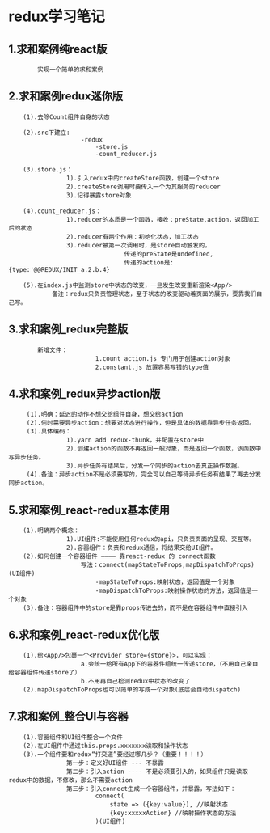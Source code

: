 # redux学习笔记

## 1.求和案例纯react版
			实现一个简单的求和案例
			
## 2.求和案例redux迷你版
		(1).去除Count组件自身的状态
		
		(2).src下建立:
						-redux
							-store.js
							-count_reducer.js

		(3).store.js：
					1).引入redux中的createStore函数，创建一个store
					2).createStore调用时要传入一个为其服务的reducer
					3).记得暴露store对象

		(4).count_reducer.js：
					1).reducer的本质是一个函数，接收：preState,action，返回加工后的状态
					2).reducer有两个作用：初始化状态，加工状态
					3).reducer被第一次调用时，是store自动触发的，
									传递的preState是undefined,
									传递的action是:{type:'@@REDUX/INIT_a.2.b.4}

		(5).在index.js中监测store中状态的改变，一旦发生改变重新渲染<App/>
				备注：redux只负责管理状态，至于状态的改变驱动着页面的展示，要靠我们自己写。

## 3.求和案例_redux完整版
			新增文件：
							1.count_action.js 专门用于创建action对象
							2.constant.js 放置容易写错的type值
							
## 4.求和案例_redux异步action版
		 (1).明确：延迟的动作不想交给组件自身，想交给action
		 (2).何时需要异步action：想要对状态进行操作，但是具体的数据靠异步任务返回。
		 (3).具体编码：
		 			1).yarn add redux-thunk，并配置在store中
		 			2).创建action的函数不再返回一般对象，而是返回一个函数，该函数中写异步任务。
		 			3).异步任务有结果后，分发一个同步的action去真正操作数据。
		 (4).备注：异步action不是必须要写的，完全可以自己等待异步任务有结果了再去分发同步action。

## 5.求和案例_react-redux基本使用
		(1).明确两个概念：
					1).UI组件:不能使用任何redux的api，只负责页面的呈现、交互等。
					2).容器组件：负责和redux通信，将结果交给UI组件。
		(2).如何创建一个容器组件 ———— 靠react-redux 的 connect函数
						写法：connect(mapStateToProps,mapDispatchToProps)(UI组件)
							-mapStateToProps:映射状态，返回值是一个对象
							-mapDispatchToProps:映射操作状态的方法，返回值是一个对象
		(3).备注：容器组件中的store是靠props传进去的，而不是在容器组件中直接引入

## 6.求和案例_react-redux优化版
		(1).给<App/>包裹一个<Provider store={store}>，可以实现：
						a.会统一给所有App下的容器件组统一传递store，（不用自己亲自给容器组件传递store了）
						b.不用再自己检测redux中状态的改变了
		(2).mapDispatchToProps也可以简单的写成一个对象(底层会自动dispatch)

## 7.求和案例_整合UI与容器
		(1).容器组件和UI组件整合一个文件
		(2).在UI组件中通过this.props.xxxxxxx读取和操作状态
		(3).一个组件要和redux“打交道”要经过哪几步？（重要！！！！）
					第一步：定义好UI组件 --- 不暴露
					第二步：引入action ---- 不是必须要引入的，如果组件只是读取redux中的数据，不修改，那么不需要action
					第三步：引入connect生成一个容器组件，并暴露，写法如下：
							connect(
								state => ({key:value}), //映射状态
								{key:xxxxxAction} //映射操作状态的方法
							)(UI组件)
							
		
		